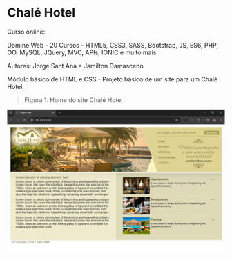 # Chalé Hotel

Curso online:

Domine Web - 20 Cursos - HTML5, CSS3, SASS, Bootstrap, JS, ES6, PHP, OO, MySQL, JQuery, MVC, APIs, IONIC e muito mais

Autores:
Jorge Sant Ana e Jamilton Damasceno


Módulo básico de HTML e CSS - Projeto básico de um site para um Chalé Hotel. 

>Figura 1: Home do site Chalé Hotel

![Home do Site Chalé Hotel](imagens/Site.png)
